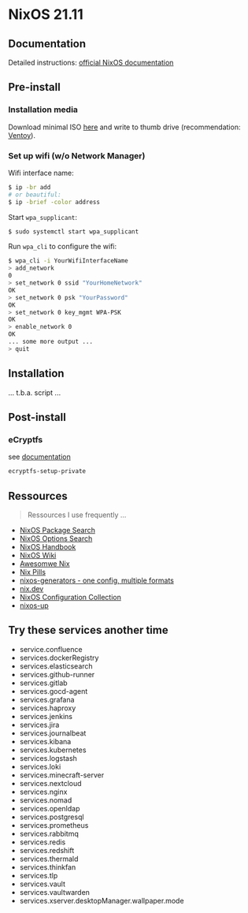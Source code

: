 # NixOS 21.11

## Documentation

Detailed instructions: [official NixOS documentation](https://nixos.org/manual/nixos/stable/index.html)

## Pre-install

### Installation media

Download minimal ISO [here](https://channels.nixos.org/nixos-21.11/latest-nixos-minimal-x86_64-linux.iso) and write to thumb drive (recommendation: [Ventoy](https://github.com/ventoy/Ventoy)).

### Set up wifi (w/o Network Manager)

Wifi interface name:
```bash
$ ip -br add
# or beautiful:
$ ip -brief -color address
```

Start `wpa_supplicant`:
```bash
$ sudo systemctl start wpa_supplicant
```

Run `wpa_cli` to configure the wifi:
```bash
$ wpa_cli -i YourWifiInterfaceName
> add_network
0
> set_network 0 ssid "YourHomeNetwork"
OK
> set_network 0 psk "YourPassword"
OK
> set_network 0 key_mgmt WPA-PSK
OK
> enable_network 0
OK
... some more output ...
> quit
```

## Installation

... t.b.a. script ...

## Post-install

### eCryptfs

see [documentation](https://www.ecryptfs.org/)

```bash
ecryptfs-setup-private
```

## Ressources

> Ressources I use frequently ...

- [NixOS Package Search](https://search.nixos.org/packages)
- [NixOS Options Search](https://search.nixos.org/options)
- [NixOS Handbook](https://nixos.org/manual/nixos/stable)
- [NixOS Wiki](https://nixos.wiki/)
- [Awesomwe Nix](https://nix-community.github.io/awesome-nix/)
- [Nix Pills](https://nixos.org/guides/nix-pills/)
- [nixos-generators - one config, multiple formats](https://github.com/nix-community/nixos-generators)
- [nix.dev](https://nix.dev)
- [NixOS Configuration Collection](https://nixos.wiki/wiki/Configuration_Collection)
- [nixos-up](https://github.com/samuela/nixos-up)

## Try these services another time

- service.confluence
- services.dockerRegistry
- services.elasticsearch
- services.github-runner
- services.gitlab
- services.gocd-agent
- services.grafana
- services.haproxy
- services.jenkins
- services.jira
- services.journalbeat
- services.kibana
- services.kubernetes
- services.logstash
- services.loki
- services.minecraft-server
- services.nextcloud
- services.nginx
- services.nomad
- services.openldap
- services.postgresql
- services.prometheus
- services.rabbitmq
- services.redis
- services.redshift
- services.thermald
- services.thinkfan
- services.tlp
- services.vault
- services.vaultwarden
- services.xserver.desktopManager.wallpaper.mode
